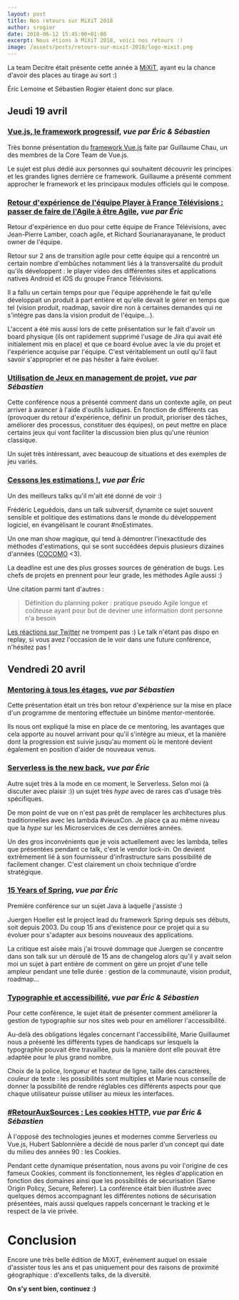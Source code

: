 ```yaml
---
layout: post
title: Nos retours sur MiXiT 2018
author: srogier
date: 2018-06-12 15:45:00+01:00
excerpt: Nous étions à MiXiT 2018, voici nos retours :)
image: /assets/posts/retours-sur-mixit-2018/logo-mixit.png
---
```


La team Decitre était présente cette année à [MiXiT](https://mixitconf.org/), ayant eu la chance d'avoir des places 
au tirage au sort :)

Éric Lemoine et Sébastien Rogier étaient donc sur place.

## Jeudi 19 avril

### [Vue.js, le framework progressif](https://mixitconf.org/2018/vue-js-le-framework-progressif), *vue par Éric & Sébastien*

Très bonne présentation du [framework Vue.js](https://vuejs.org/) faite par Guillaume Chau, un des membres de la Core 
Team de Vue.js. 

Le sujet est plus dédié aux personnes qui souhaitent découvrir les principes et les grandes lignes derrière ce framework. 
Guillaume a présenté comment approcher le framework et les principaux modules officiels qui le compose.

### [Retour d'expérience de l'équipe Player à France Télévisions : passer de faire de l'Agile à être Agile](https://mixitconf.org/2018/retour-d-experience-de-l-equipe-player-a-france-televisions-passer-de-faire-de-l-agile-a-etre-agile), *vue par Éric*

Retour d'expérience en duo pour cette équipe de France Télévisions, avec Jean-Pierre Lamber, coach agile, et 
Richard Sourianarayanane, le product owner de l'équipe.

Retour sur 2 ans de transition agile pour cette équipe qui a rencontré un certain nombre d'embûches notamment 
liés à la transversalité du produit qu'ils développent : le player video des différentes sites et applications 
natives Android et iOS du groupe France Télévisions.

Il a fallu un certain temps pour que l'équipe appréhende le fait qu'elle développait un produit à part entière 
et qu'elle devait le gérer en temps que tel (vision produit, roadmap, savoir dire non à certaines demandes qui 
ne s'intègre pas dans la vision produit de l'équipe...).

L'accent a été mis aussi lors de cette présentation sur le fait d'avoir un board physique (ils ont rapidement 
supprimé l'usage de Jira qui avait été initialement mis en place) et que ce board évolue avec la vie du projet 
et l'expérience acquise par l'équipe. C'est véritablement un outil qu'il faut savoir s'approprier et ne pas 
hésiter à faire évoluer.

### [Utilisation de Jeux en management de projet](https://mixitconf.org/2018/utilisation-de-jeux-en-management-de-projet), *vue par Sébastien*

Cette conférence nous a présenté comment dans un contexte agile, on peut arriver à avancer à l'aide d'outils ludiques.
En fonction de différents cas (provoquer du retour d'expérience, définir un produit, prioriser des tâches, améliorer 
des processus, constituer des équipes), on peut mettre en place certains jeux qui vont faciliter la discussion bien 
plus qu'une réunion classique.

Un sujet très intéressant, avec beaucoup de situations et des exemples de jeu variés.

### [Cessons les estimations !](https://mixitconf.org/2018/cessons-les-estimations-), *vue par Éric*

Un des meilleurs talks qu'il m'ait été donné de voir :)

Frédéric Leguédois, dans un talk subversif, dynamite ce sujet souvent sensible et politique des estimations dans 
le monde du développement logiciel, en évangélisant le courant #noEstimates.

Un one man show magique, qui tend à démontrer l'inexactitude des méthodes d'estimations, qui se sont succédées 
depuis plusieurs dizaines d'années ([COCOMO](https://en.wikipedia.org/wiki/COCOMO) <3).

La deadline est une des plus grosses sources de génération de bugs.
Les chefs de projets en prennent pour leur grade, les méthodes Agile aussi :)

Une citation parmi tant d'autres :
> Définition du planning poker : pratique pseudo Agile longue et coûteuse ayant pour but de deviner une information dont personne n'a besoin

[Les réactions sur Twitter](https://twitter.com/i/moments/986978284297768960) ne trompent pas :)
Le talk n'étant pas dispo en replay, si vous avez l'occasion de le voir dans une future conférence, n'hésitez pas !

## Vendredi 20 avril

### [Mentoring à tous les étages](https://mixitconf.org/2018/mentoring-a-tous-les-etages), *vue par Sébastien*

Cette présentation était un très bon retour d'expérience sur la mise en place d'un programme de mentoring effectuée 
un binôme mentor-mentorée. 

Ils nous ont expliqué la mise en place de ce mentoring, les avantages que cela apporte au nouvel arrivant pour qu'il 
s'intégre au mieux, et la manière dont la progression est suivie jusqu'au moment où le mentoré devient également en 
position d'aider de nouveaux venus.

### [Serverless is the new back](https://mixitconf.org/2018/serverless-is-the-new-back), *vue par Éric*

Autre sujet très à la mode en ce moment, le Serverless. Selon moi (à discuter avec plaisir :)) un sujet très *hype* 
avec de rares cas d'usage très spécifiques.

De mon point de vue on n'est pas prêt de remplacer les architectures plus traditionnelles avec les lambda #vieuxCon. 
Je place ça au même niveau que la *hype* sur les Microservices de ces dernières années.

Un des gros inconvénients que je vois actuellement avec les lambda, telles que présentées pendant ce talk, c'est le 
vendor lock-in. On devient extrêmement lié à son fournisseur d'infrastructure sans possibilité de facilement changer. 
C'est clairement un choix technique d'ordre stratégique.

### [15 Years of Spring](https://mixitconf.org/2018/15-years-of-spring), *vue par Éric*

Première conférence sur un sujet Java à laquelle j'assiste :)

Juergen Hoeller est le project lead du framework Spring depuis ses débuts, soit depuis 2003.
Du coup 15 ans d'existence pour ce projet qui a su évoluer pour s'adapter aux besoins nouveaux des applications.

La critique est aisée mais j'ai trouvé dommage que Juergen se concentre dans son talk sur un déroulé de 15 ans de 
changelog alors qu'il y avait selon moi un sujet à part entière de comment on gère un projet d'une telle ampleur 
pendant une telle durée : gestion de la communauté, vision produit, roadmap...

### [Typographie et accessibilité](https://mixitconf.org/2018/typographie-et-accessibilite), *vue par Éric & Sébastien*

Pour cette conférence, le sujet était de présenter comment améliorer la gestion de typographie sur nos sites web pour 
en améliorer l'accessibilité.

Au-delà des obligations légales concernant l'accessibilité, Marie Guillaumet nous a présenté les différents types 
de handicaps sur lesquels la typographie pouvait être travaillée, puis la manière dont elle pouvait être adaptée pour 
le plus grand nombre.

Choix de la police, longueur et hauteur de ligne, taille des caractères, couleur de texte : les possibilités sont 
multiples et Marie nous conseille de donner la possibilité de rendre réglables ces différents aspects pour que chaque 
utilisateur puisse utiliser au mieux les interfaces.

### [#RetourAuxSources : Les cookies HTTP](https://mixitconf.org/2018/-retourauxsources-les-cookies-http), *vue par Éric & Sébastien*

À l'opposé des technologies jeunes et modernes comme Serverless ou Vue.js, Hubert Sablonnière a décidé de nous parler 
d'un concept qui date du milieu des années 90 : les Cookies.

Pendant cette dynamique présentation, nous avons pu voir l'origine de ces fameux Cookies, comment ils fonctionnement, 
les règles d'application en fonction des domaines ainsi que les possibilités de sécurisation (Same Origin Policy, Secure, Referer).
La conférence était bien illustrée avec quelques démos accompagnant les différentes notions de sécurisation présentées, 
mais aussi quelques rappels concernant le tracking et le respect de la vie privée.

# Conclusion

Encore une très belle édition de MiXiT, événement auquel on essaie d'assister tous les ans et pas uniquement pour des 
raisons de proximité géographique : d'excellents talks, de la diversité.

**On s'y sent bien, continuez :)**
